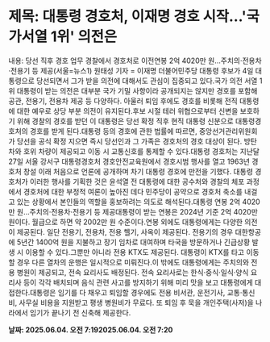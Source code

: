 # **제목: 대통령 경호처, 이재명 경호 시작…'국가서열 1위' 의전은**

  내용: 당선 직후 경호 업무 경찰에서 경호처로 이전연봉 2억 4020만 원…주치의·전용차·전용기 등 제공(서울=뉴스1) 원태성 기자 = 이재명 더불어민주당 대통령 후보가 4일 대통령으로 당선되면서 그가 받을 의전에 대해서도 관심이 집중되고 있다.국가 의전 서열 1위 대통령이 받는 의전은 대부분 국가 기밀 사항이라 공개되지는 않지만 경호를 포함해 공관, 전용기, 전용차 제공 등 다양하다. 아울러 퇴임 후에도 경호를 비롯해 전직 대통령에 대한 예우로 상당 부분 의전이 유지된다.후보 시절 테러 위협으로부터 신변을 보호하기 위해 경찰의 경호를 받던 이 대통령은 당선 확정 직후 현직 대통령 신분으로 대통령경호처의 경호를 받게 된다.대통령 등의 경호에 관한 법률에 따르면, 중앙선거관리위원회가 당선을 공식 확정 지으면 즉시 당선인과 그 가족은 경호처의 경호 대상이 된다. 방탄차와 호위 차량이 제공되고 이동 시 교통신호를 통제할 수 있다.대통령 경호처는 지난달 27일 서울 강서구 대통령경호처 경호안전교육원에서 경호시범 행사를 열고 1963년 경호처 창설 이래 처음으로 언론에 공개하며 차기 대통령 경호에 만전을 기했다. 대통령 경호처가 이러한 행사를 기획한 것은 윤석열 전 대통령에 대한 공수처와 경찰의 체포 과정에서 경호처에 대한 부정적 여론이 높아진 데다 민주당이 공약으로 경호처 축소를 내걸고 있는 상황에서 본인들의 역할을 홍보하려는 의도로 해석된다.대통령 연봉 2억 4020만 원…주치의·전용차·전용기 등 제공대통령이 받는 연봉은 2024년 기준 2억 4020만 원이다. 월급으로 하면 약 2002만 원 수준이다.연봉 외에도 대통령에게는 다양한 의전이 제공된다. 일단 전용기, 전용차, 전용 헬기, 사옥이 제공된다. 전용기의 경우 대한항공에 5년간 1400억 원을 지불하고 장기 임차로 대여하며 타국을 방문하거나 긴급상황 발생 시 이용할 수 있다.그뿐만 아니라 전용 KTX도 제공된다. 대통령이 KTX를 타고 이동할 경우 다른 열차의 운행은 일시적으로 미뤄진다.이 밖에도 대통령에게는 주치의와 전용 병원이 제공되고, 전속 요리사도 배정된다. 전속 요리사로는 한식·중식·일식·양식 요리사 등이 각각 배치되며 음식 관련 사고를 방지하기 위해 미리 맛을 보고 대통령에게 대접한다.대통령은 임기를 다 채우고 퇴임할 경우에도 전용 비서관, 운전기사, 교통·통신비, 사무실 비용을 지원받고 평생 병원비가 무료다. 또 퇴임 후 묵을 개인주택(사저)을 나라에서 임기가 끝나기 전 신축해 제공한다.

  **날짜: 2025.06.04. 오전 7:192025.06.04. 오전 7:20**